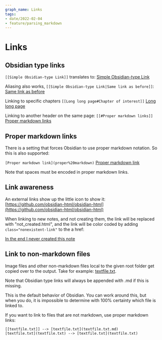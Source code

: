 ```yaml
---
graph_name: Links
tags:
- date/2022-02-04
- feature/parsing_markdown
---
```



# Links
## Obsidian type links
`[[Simple Obsidian-type Link]]` translates to:
[Simple Obsidian-type Link](../Demonstrations/Test%20pages/Simple%20Obsidian-type%20Link.md)

Aliasing also works, `[[Simple Obsidian-type Link|Same link as before]]`:
[Same link as before](../Demonstrations/Test%20pages/Simple%20Obsidian-type%20Link.md)

Linking to specific chapters `[[Long long page#Chapter of interest]]`
[Long long page](../Demonstrations/Test%20pages/Long%20long%20page.md#chapter-of-interest)

Linking to another header on the same page: `[[#Proper markdown links]]`
[Proper markdown links](#proper-markdown-links)

## Proper markdown links
There is a setting that forces Obsidian to use proper markdown notation. So this is also supported:

`[Proper markdown link](proper%20markdown)`
[Proper markdown link](../Demonstrations/Test%20pages/proper%20markdown.md)
 
 Note that spaces must be encoded in proper markdown links.

## Link awareness
An external links show up the little icon to show it:
[https://github.com/obsidian-html/obsidian-html](https://github.com/obsidian-html/obsidian-html)

When linking to new notes, and not creating them, the link will be replaced with "not_created.html", and the link will be color coded by adding `class="nonexistent-link"` to the a href:

[In the end I never created this note](/not_created.md)

## Link to non-markdown files
Image files and other non-markdown files local to the given root folder get copied over to the output. Take for example: [textfile.txt](../Demonstrations/Test%20pages/textfile.txt).

Note that Obsidian type links will always be appended with .md if this is missing. 

This is the default behavior of Obsidian. You can work around this, but when you do, it is impossible to determine with 100% certainty which file is linked to. 

If you want to link to files that are not markdown, use proper markdown links:
```
[[textfile.txt]] --> [textfile.txt](textfile.txt.md)
[textfile.txt](textfile.txt) --> [textfile.txt](textfile.txt)
```

